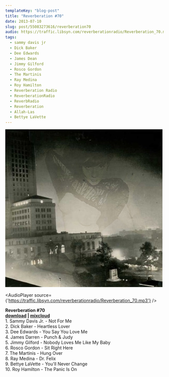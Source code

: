 ```yaml
---
templateKey: "blog-post"
title: "Reverberation #70"
date: 2013-07-10
slug: post/55083273616/reverberation70
audio: https://traffic.libsyn.com/reverberationradio/Reverberation_70.mp3
tags:
  - sammy davis jr
  - Dick Baker
  - Dee Edwards
  - James Dean
  - Jimmy Gilford
  - Rosco Gordon
  - The Martinis
  - Ray Medina
  - Roy Hamilton
  - Reverberation Radio
  - ReverberationRadio
  - ReverbRadio
  - Reverberation
  - Allah-Las
  - Bettye LaVette
---
```


![Reverberation #70](../images/7f4d2f73076a9c68af514e42c47726bb624397950c8f5b8a2fc552a4a14a1a7e.jpg)

<AudioPlayer source={'https://traffic.libsyn.com/reverberationradio/Reverberation_70.mp3'} />

<p><strong>Reverberation #70</strong><br /><strong><a href="https://traffic.libsyn.com/reverberationradio/Reverberation_70.mp3" title="download" target="_blank">download</a> |&nbsp;<a href="http://i.mixcloud.com/CCbbZm" title="mixcloud" target="_blank">mixcloud</a></strong><br />1. Sammy Davis Jr. - Not For Me<br />2. Dick Baker - Heartless Lover<br />3. Dee Edwards - You Say You Love Me<br />4. James Darren - Punch &amp; Judy<br />5. Jimmy Gilford - Nobody Loves Me Like My Baby<br />6. Rosco Gordon - Sit Right Here<br />7. The Martinis - Hung Over<br />8. Ray Medina - Dr. Felix<br />9. Bettye LaVette - You'll Never Change<br />10. Roy Hamilton - The Panic Is On</p>

